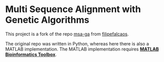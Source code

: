 # Multi Sequence Alignment with Genetic Algorithms

This project is a fork of the repo [msa-ga](https://github.com/filipefalcaos/msa-ga) from [filipefalcaos](https://github.com/filipefalcaos).

The original repo was written in Python, whereas here there is also a MATLAB implementation. The MATLAB implementation requires **[MATLAB Bioinformatics Toolbox](https://www.mathworks.com/products/bioinfo.html)**. 
